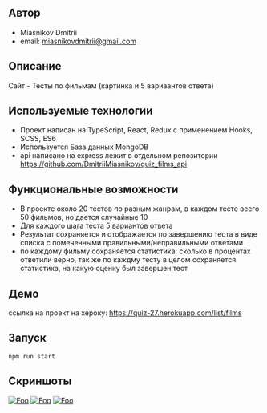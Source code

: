 
## Автор
- Miasnikov Dmitrii
- email: miasnikovdmitrii@gmail.com

## Описание
Сайт - Тесты по фильмам (картинка и 5 вариаантов ответа)

## Используемые технологии
- Проект написан на TypeScript, React, Redux с применением Hooks, SCSS, ES6
- Используется База данных MongoDB
- api написано на express лежит в отдельном репозитории https://github.com/DmitriiMiasnikov/quiz_films_api

## Функциональные возможности
- В проекте около 20 тестов по разным жанрам, в каждом тесте всего 50 фильмов, но дается случайные 10
- Для каждого шага теста 5 вариантов ответа
- Результат сохраняется и отображается по завершению теста в виде списка с помеченными правильными/неправильными ответами
- по каждому фильму сохраняется статистика: сколько в процентах ответили верно, так же по каждму тесту в целом сохраняется статистика, на какую оценку был завершен тест

## Демо
ссылка на проект на хероку:
https://quiz-27.herokuapp.com/list/films

## Запуск
```npm run start```

## Скриншоты
[![Foo](./public/src/Screenshot_3.jpg)](скриншот)
[![Foo](./public/src/Screenshot_1.jpg)](скриншот)
[![Foo](./public/src/Screenshot_2.jpg)](скриншот)
